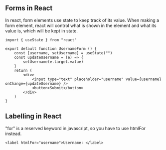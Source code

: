 ## Forms in React
In react, form elements use state to keep track of its value. When making a form element, react will control what is shown in the element and what its value is, which will be kept in state.
```
import { useState } from "react"

export default function UsernameForm () {
    const [username, setUsername] = useState("")
    const updateUsername = (e) => {
        setUsername(e.target.value)
    }
    return (
        <div>
            <input type="text" placeholder="username" value={username} onChange={updateUsername} />
            <button>Submit</button>
        </div>
    )
}
```

## Labelling in React
"for" is a reserved keyword in javascript, so you have to use htmlFor instead.
```
<label htmlFor="username">Username: </label>
```